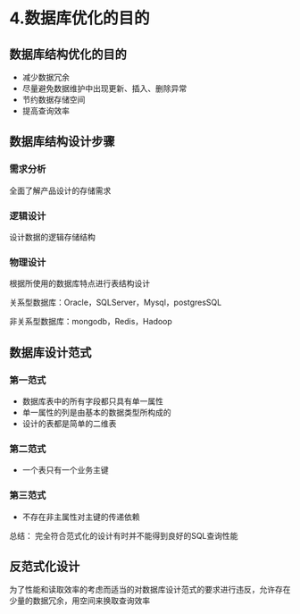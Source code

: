# 4.数据库优化的目的

## 数据库结构优化的目的

* 减少数据冗余
* 尽量避免数据维护中出现更新、插入、删除异常
* 节约数据存储空间
* 提高查询效率

## 数据库结构设计步骤

### 需求分析

全面了解产品设计的存储需求

### 逻辑设计

设计数据的逻辑存储结构

### 物理设计

根据所使用的数据库特点进行表结构设计

关系型数据库：Oracle，SQLServer，Mysql，postgresSQL

非关系型数据库：mongodb，Redis，Hadoop

## 数据库设计范式

### 第一范式

* 数据库表中的所有字段都只具有单一属性
* 单一属性的列是由基本的数据类型所构成的
* 设计的表都是简单的二维表

### 第二范式

* 一个表只有一个业务主键

### 第三范式

* 不存在非主属性对主键的传递依赖

总结： 完全符合范式化的设计有时并不能得到良好的SQL查询性能

## 反范式化设计

为了性能和读取效率的考虑而适当的对数据库设计范式的要求进行违反，允许存在少量的数据冗余，用空间来换取查询效率

